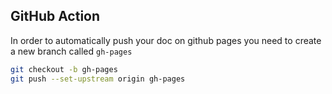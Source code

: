 ## GitHub Action

In order to automatically push your doc on github pages you need to create a new branch called `gh-pages`

```bash
git checkout -b gh-pages
git push --set-upstream origin gh-pages
```